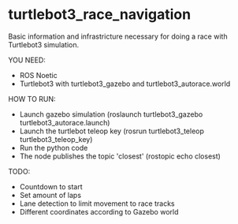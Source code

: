 # turtlebot3_race_navigation
Basic information and infrastricture necessary for doing a race with Turtlebot3 simulation.

YOU NEED:
- ROS Noetic
- Turtlebot3 with turtlebot3_gazebo and turtlebot3_autorace.world

HOW TO RUN:
- Launch gazebo simulation (roslaunch turtlebot3_gazebo turtlebot3_autorace.launch)
- Launch the turtlebot teleop key (rosrun turtlebot3_teleop turtlebot3_teleop_key)
- Run the python code
- The node publishes the topic 'closest' (rostopic echo closest)

TODO:
- Countdown to start
- Set amount of laps
- Lane detection to limit movement to race tracks
- Different coordinates according to Gazebo world
